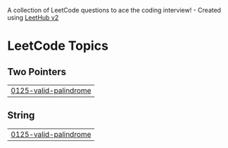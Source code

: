 A collection of LeetCode questions to ace the coding interview! - Created using [LeetHub v2](https://github.com/arunbhardwaj/LeetHub-2.0)
<!---LeetCode Topics Start-->
# LeetCode Topics
## Two Pointers
|  |
| ------- |
| [0125-valid-palindrome](https://github.com/Dinakaran05/leetcode/tree/master/0125-valid-palindrome) |
## String
|  |
| ------- |
| [0125-valid-palindrome](https://github.com/Dinakaran05/leetcode/tree/master/0125-valid-palindrome) |
<!---LeetCode Topics End-->